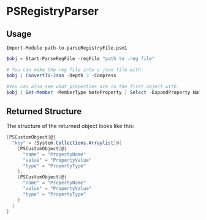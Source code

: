 # PSRegistryParser

## Usage

`Import-Module path-to-parseRegistryFile.psm1`

```powershell
$obj = Start-ParseRegFile -regFile "path to .reg file"

# You can make the reg file into a json file with:
$obj | ConvertTo-Json -Depth 3 -Compress

#You can also see what properties are in the first object with
$obj | Get-Member -MemberType NoteProperty | Select -ExpandProperty Name
```

## Returned Structure

The structure of the returned object looks like this:

```powershell
[PSCustomObject]@{
  "key" = [System.Collections.Arraylist]@(
    [PSCustomObject]@{
      "name" = "PropertyName"
      "value" = "PropertyValue"
      "type" = "PropertyType"
    },
    [PSCustomObject]@{
      "name" = "PropertyName"
      "value" = "PropertyValue"
      "type" = "PropertyType"
    }
  )
}
```
